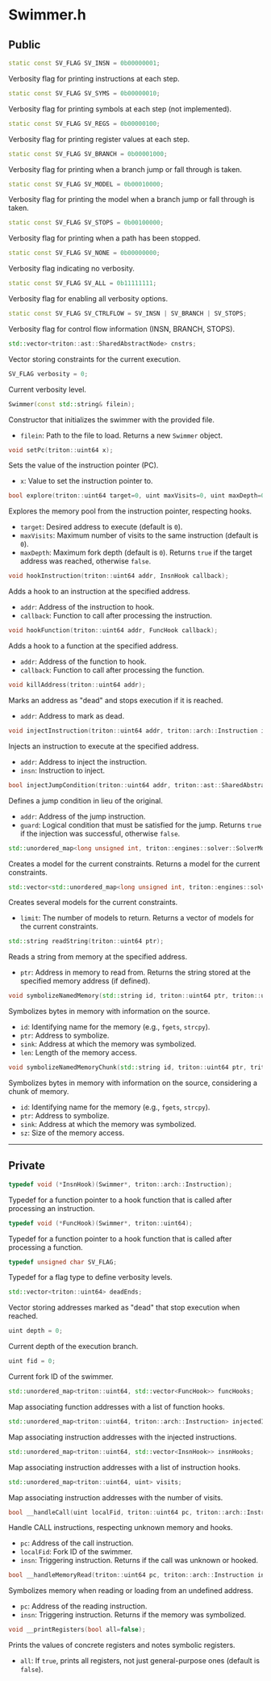 # Swimmer.h

## Public

```cpp
static const SV_FLAG SV_INSN = 0b00000001;
```
Verbosity flag for printing instructions at each step.


```cpp
static const SV_FLAG SV_SYMS = 0b00000010;
```
Verbosity flag for printing symbols at each step (not implemented).


```cpp
static const SV_FLAG SV_REGS = 0b00000100;
```
Verbosity flag for printing register values at each step.


```cpp
static const SV_FLAG SV_BRANCH = 0b00001000;
```
Verbosity flag for printing when a branch jump or fall through is taken.


```cpp
static const SV_FLAG SV_MODEL = 0b00010000;
```
Verbosity flag for printing the model when a branch jump or fall through is taken.


```cpp
static const SV_FLAG SV_STOPS = 0b00100000;
```
Verbosity flag for printing when a path has been stopped.


```cpp
static const SV_FLAG SV_NONE = 0b00000000;
```
Verbosity flag indicating no verbosity.


```cpp
static const SV_FLAG SV_ALL = 0b11111111;
```
Verbosity flag for enabling all verbosity options.


```cpp
static const SV_FLAG SV_CTRLFLOW = SV_INSN | SV_BRANCH | SV_STOPS;
```
Verbosity flag for control flow information (INSN, BRANCH, STOPS).


```cpp
std::vector<triton::ast::SharedAbstractNode> cnstrs;
```
Vector storing constraints for the current execution.


```cpp
SV_FLAG verbosity = 0;
```
Current verbosity level.


```cpp
Swimmer(const std::string& filein);
```
Constructor that initializes the swimmer with the provided file.
- `filein`: Path to the file to load.
Returns a new `Swimmer` object.


```cpp
void setPc(triton::uint64 x);
```
Sets the value of the instruction pointer (PC).
- `x`: Value to set the instruction pointer to.


```cpp
bool explore(triton::uint64 target=0, uint maxVisits=0, uint maxDepth=0);
```
Explores the memory pool from the instruction pointer, respecting hooks.
- `target`: Desired address to execute (default is `0`).
- `maxVisits`: Maximum number of visits to the same instruction (default is `0`).
- `maxDepth`: Maximum fork depth (default is `0`).
Returns `true` if the target address was reached, otherwise `false`.


```cpp
void hookInstruction(triton::uint64 addr, InsnHook callback);
```
Adds a hook to an instruction at the specified address.
- `addr`: Address of the instruction to hook.
- `callback`: Function to call after processing the instruction.


```cpp
void hookFunction(triton::uint64 addr, FuncHook callback);
```
Adds a hook to a function at the specified address.
- `addr`: Address of the function to hook.
- `callback`: Function to call after processing the function.


```cpp
void killAddress(triton::uint64 addr);
```
Marks an address as "dead" and stops execution if it is reached.
- `addr`: Address to mark as dead.


```cpp
void injectInstruction(triton::uint64 addr, triton::arch::Instruction insn);
```
Injects an instruction to execute at the specified address.
- `addr`: Address to inject the instruction.
- `insn`: Instruction to inject.


```cpp
bool injectJumpCondition(triton::uint64 addr, triton::ast::SharedAbstractNode guard);
```
Defines a jump condition in lieu of the original.
- `addr`: Address of the jump instruction.
- `guard`: Logical condition that must be satisfied for the jump.
Returns `true` if the injection was successful, otherwise `false`.


```cpp
std::unordered_map<long unsigned int, triton::engines::solver::SolverModel> getSatModel();
```
Creates a model for the current constraints.
Returns a model for the current constraints.


```cpp
std::vector<std::unordered_map<long unsigned int, triton::engines::solver::SolverModel>> getSatModels(uint limit);
```
Creates several models for the current constraints.
- `limit`: The number of models to return.
Returns a vector of models for the current constraints.


```cpp
std::string readString(triton::uint64 ptr);
```
Reads a string from memory at the specified address.
- `ptr`: Address in memory to read from.
Returns the string stored at the specified memory address (if defined).


```cpp
void symbolizeNamedMemory(std::string id, triton::uint64 ptr, triton::uint64 sink, triton::uint64 len);
```
Symbolizes bytes in memory with information on the source.
- `id`: Identifying name for the memory (e.g., `fgets`, `strcpy`).
- `ptr`: Address to symbolize.
- `sink`: Address at which the memory was symbolized.
- `len`: Length of the memory access.


```cpp
void symbolizeNamedMemoryChunk(std::string id, triton::uint64 ptr, triton::uint64 sink, ushort sz);
```
Symbolizes bytes in memory with information on the source, considering a chunk of memory.
- `id`: Identifying name for the memory (e.g., `fgets`, `strcpy`).
- `ptr`: Address to symbolize.
- `sink`: Address at which the memory was symbolized.
- `sz`: Size of the memory access.


---


## Private

```cpp
typedef void (*InsnHook)(Swimmer*, triton::arch::Instruction);
```
Typedef for a function pointer to a hook function that is called after processing an instruction.


```cpp
typedef void (*FuncHook)(Swimmer*, triton::uint64);
```
Typedef for a function pointer to a hook function that is called after processing a function.


```cpp
typedef unsigned char SV_FLAG;
```
Typedef for a flag type to define verbosity levels.


```cpp
std::vector<triton::uint64> deadEnds;
```
Vector storing addresses marked as "dead" that stop execution when reached.


```cpp
uint depth = 0;
```
Current depth of the execution branch.


```cpp
uint fid = 0;
```
Current fork ID of the swimmer.



```cpp
std::unordered_map<triton::uint64, std::vector<FuncHook>> funcHooks;
```
Map associating function addresses with a list of function hooks.



```cpp
std::unordered_map<triton::uint64, triton::arch::Instruction> injectedInstructions;
```
Map associating instruction addresses with the injected instructions.



```cpp
std::unordered_map<triton::uint64, std::vector<InsnHook>> insnHooks;
```
Map associating instruction addresses with a list of instruction hooks.



```cpp
std::unordered_map<triton::uint64, uint> visits;
```
Map associating instruction addresses with the number of visits.



```cpp
bool __handleCall(uint localFid, triton::uint64 pc, triton::arch::Instruction insn);
```
Handle CALL instructions, respecting unknown memory and hooks.
- `pc`: Address of the call instruction.
- `localFid`: Fork ID of the swimmer.
- `insn`: Triggering instruction.
Returns if the call was unknown or hooked.


```cpp
bool __handleMemoryRead(triton::uint64 pc, triton::arch::Instruction insn);
```
Symbolizes memory when reading or loading from an undefined address.
- `pc`: Address of the reading instruction.
- `insn`: Triggering instruction.
Returns if the memory was symbolized.


```cpp
void __printRegisters(bool all=false);
```
Prints the values of concrete registers and notes symbolic registers.
- `all`: If `true`, prints all registers, not just general-purpose ones (default is `false`).
